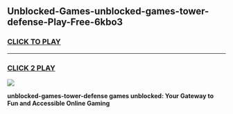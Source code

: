 
## Unblocked-Games-unblocked-games-tower-defense-Play-Free-6kbo3
<h3>
<a href="https://premium76.site?title=unblocked-games-tower-defense&ref=23A">CLICK TO PLAY</a></h3>
<hr>

<h3>
<a href="https://premium76.site?title=unblocked-games-tower-defense&ref=23A">CLICK 2 PLAY</a>
  
</h3>

<a href="https://premium76.site?title=unblocked-games-tower-defense&ref=23A"><img src="https://clearcache.store/games.png"></a>


**unblocked-games-tower-defense games unblocked: Your Gateway to Fun and Accessible Online Gaming**
